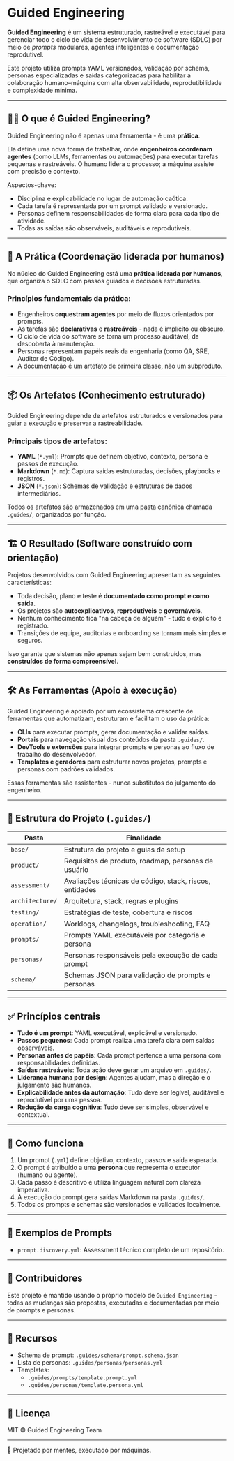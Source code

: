 # Guided Engineering

**Guided Engineering** é um sistema estruturado, rastreável e executável para gerenciar todo o ciclo de vida de desenvolvimento de software (SDLC) por meio de *prompts* modulares, agentes inteligentes e documentação reprodutível.

Este projeto utiliza prompts YAML versionados, validação por schema, personas especializadas e saídas categorizadas para habilitar a colaboração humano–máquina com alta observabilidade, reprodutibilidade e complexidade mínima.

---

## 👨‍🏫 O que é Guided Engineering?

Guided Engineering não é apenas uma ferramenta - é uma **prática**.

Ela define uma nova forma de trabalhar, onde **engenheiros coordenam agentes** (como LLMs, ferramentas ou automações) para executar tarefas pequenas e rastreáveis. O humano lidera o processo; a máquina assiste com precisão e contexto.

Aspectos-chave:
- Disciplina e explicabilidade no lugar de automação caótica.
- Cada tarefa é representada por um prompt validado e versionado.
- Personas definem responsabilidades de forma clara para cada tipo de atividade.
- Todas as saídas são observáveis, auditáveis e reprodutíveis.

---

## 🧭 A Prática (Coordenação liderada por humanos)

No núcleo do Guided Engineering está uma **prática liderada por humanos**, que organiza o SDLC com passos guiados e decisões estruturadas.

### Princípios fundamentais da prática:
- Engenheiros **orquestram agentes** por meio de fluxos orientados por prompts.
- As tarefas são **declarativas** e **rastreáveis** - nada é implícito ou obscuro.
- O ciclo de vida do software se torna um processo auditável, da descoberta à manutenção.
- Personas representam papéis reais da engenharia (como QA, SRE, Auditor de Código).
- A documentação é um artefato de primeira classe, não um subproduto.

---

## 📦 Os Artefatos (Conhecimento estruturado)

Guided Engineering depende de artefatos estruturados e versionados para guiar a execução e preservar a rastreabilidade.

### Principais tipos de artefatos:
- **YAML** (`*.yml`): Prompts que definem objetivo, contexto, persona e passos de execução.
- **Markdown** (`*.md`): Captura saídas estruturadas, decisões, playbooks e registros.
- **JSON** (`*.json`): Schemas de validação e estruturas de dados intermediários.

Todos os artefatos são armazenados em uma pasta canônica chamada `.guides/`, organizados por função.

---

## 🏗️ O Resultado (Software construído com orientação)

Projetos desenvolvidos com Guided Engineering apresentam as seguintes características:
- Toda decisão, plano e teste é **documentado como prompt e como saída**.
- Os projetos são **autoexplicativos**, **reprodutíveis** e **governáveis**.
- Nenhum conhecimento fica "na cabeça de alguém" - tudo é explícito e registrado.
- Transições de equipe, auditorias e onboarding se tornam mais simples e seguros.

Isso garante que sistemas não apenas sejam bem construídos, mas **construídos de forma compreensível**.

---

## 🛠️ As Ferramentas (Apoio à execução)

Guided Engineering é apoiado por um ecossistema crescente de ferramentas que automatizam, estruturam e facilitam o uso da prática:

- **CLIs** para executar prompts, gerar documentação e validar saídas.
- **Portais** para navegação visual dos conteúdos da pasta `.guides/`.
- **DevTools e extensões** para integrar prompts e personas ao fluxo de trabalho do desenvolvedor.
- **Templates e geradores** para estruturar novos projetos, prompts e personas com padrões validados.

Essas ferramentas são assistentes - nunca substitutos do julgamento do engenheiro.

---

## 📁 Estrutura do Projeto (`.guides/`)

| Pasta           | Finalidade                                               |
| --------------- | -------------------------------------------------------- |
| `base/`         | Estrutura do projeto e guias de setup                    |
| `product/`      | Requisitos de produto, roadmap, personas de usuário      |
| `assessment/`   | Avaliações técnicas de código, stack, riscos, entidades  |
| `architecture/` | Arquitetura, stack, regras e plugins                     |
| `testing/`      | Estratégias de teste, cobertura e riscos                 |
| `operation/`    | Worklogs, changelogs, troubleshooting, FAQ               |
| `prompts/`      | Prompts YAML executáveis por categoria e persona         |
| `personas/`     | Personas responsáveis pela execução de cada prompt       |
| `schema/`       | Schemas JSON para validação de prompts e personas        |

---

## ✅ Princípios centrais

- **Tudo é um prompt**: YAML executável, explicável e versionado.
- **Passos pequenos**: Cada prompt realiza uma tarefa clara com saídas observáveis.
- **Personas antes de papéis**: Cada prompt pertence a uma persona com responsabilidades definidas.
- **Saídas rastreáveis**: Toda ação deve gerar um arquivo em `.guides/`.
- **Liderança humana por design**: Agentes ajudam, mas a direção e o julgamento são humanos.
- **Explicabilidade antes da automação**: Tudo deve ser legível, auditável e reprodutível por uma pessoa.
- **Redução da carga cognitiva**: Tudo deve ser simples, observável e contextual.

---

## 🧠 Como funciona

1. Um prompt (`.yml`) define objetivo, contexto, passos e saída esperada.
2. O prompt é atribuído a uma **persona** que representa o executor (humano ou agente).
3. Cada passo é descritivo e utiliza linguagem natural com clareza imperativa.
4. A execução do prompt gera saídas Markdown na pasta `.guides/`.
5. Todos os prompts e schemas são versionados e validados localmente.

---

## 🧩 Exemplos de Prompts

- `prompt.discovery.yml`: Assessment técnico completo de um repositório.

---

## 📌 Contribuidores

Este projeto é mantido usando o próprio modelo de `Guided Engineering` - todas as mudanças são propostas, executadas e documentadas por meio de prompts e personas.

---

## 📖 Recursos

- Schema de prompt: `.guides/schema/prompt.schema.json`
- Lista de personas: `.guides/personas/personas.yml`
- Templates:
  - `.guides/prompts/template.prompt.yml`
  - `.guides/personas/template.persona.yml`

---

## 📜 Licença

MIT © Guided Engineering Team

---

🧠 Projetado por mentes, executado por máquinas.
